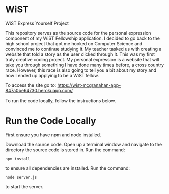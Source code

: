 # WiST
WiST Express Yourself Project

This repository serves as the source code for the personal expression component of my WiST Fellowship application. I decided to go back to the high school project that got me hooked on Computer Science and convinced me to continue studying it. My teacher tasked us with creating a website that told a story as the user clicked through it. This was my first truly creative coding project. My personal expression is a website that will take you through something I have done many times before, a cross country race. However, this race is also going to tell you a bit about my story and how I ended up applying to be a WiST fellow. 

To access the site go to: https://wist-mcgranahan-app-847a0be64730.herokuapp.com/

To run the code locally, follow the instructions below.

# Run the Code Locally
First ensure you have npm and node installed. 

Download the source code. 
Open up a terminal window and navigate to the directory the source code is stored in. 
Run the command:
~~~
npm install
~~~
to ensure all dependencies are installed. 
Run the command:
~~~
node server.js
~~~
to start the server.
